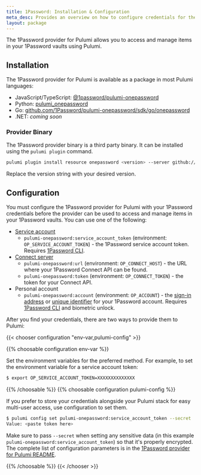```yaml
---
title: 1Password: Installation & Configuration
meta_desc: Provides an overview on how to configure credentials for the 1Password provider for Pulumi.
layout: package
---
```


The 1Password provider for Pulumi allows you to access and manage items in your 1Password vaults using Pulumi.

## Installation

The 1Password provider for Pulumi is available as a package in most Pulumi languages:

- JavaScript/TypeScript: [@1password/pulumi-onepassword](https://www.npmjs.com/package/@1password/pulumi-onepassword)
- Python: [pulumi_onepassword](https://pypi.org/project/pulumi-onepassword/)
- Go: [github.com/1Password/pulumi-onepassword/sdk/go/onepassword](https://pkg.go.dev/github.com/1Password/pulumi-onepassword/sdk/go/onepassword)
- .NET: _coming soon_

### Provider Binary

The 1Password provider binary is a third party binary. It can be installed using the `pulumi plugin` command.

```sh
pulumi plugin install resource onepassword <version> --server github://api.github.com/1Password
```

Replace the version string with your desired version.

## Configuration

You must configure the 1Password provider for Pulumi with your 1Password credentials before the provider can be used to access and manage items in your 1Password vaults. You can use one of the following:

- [Service account](https://developer.1password.com/docs/service-accounts/get-started)
  - `pulumi-onepassword:service_account_token` (environment: `OP_SERVICE_ACCOUNT_TOKEN`) - the 1Password service account token. Requires [1Password CLI](https://developer.1password.com/docs/cli/get-started/).
- [Connect server](https://developer.1password.com/docs/connect/get-started)
  - `pulumi-onepassword:url` (environment: `OP_CONNECT_HOST`) - the URL where your 1Password Connect API can be found.
  - `pulumi-onepassword:token` (environment: `OP_CONNECT_TOKEN`) - the token for your Connect API.
- Personal account
  - `pulumi-onepassword:account` (environment: `OP_ACCOUNT`) - the [sign-in address](https://support.1password.com/1password-glossary/#sign-in-address) or [unique identifier](https://developer.1password.com/docs/cli/reference/#unique-identifiers-ids) for your 1Password account. Requires [1Password CLI](https://developer.1password.com/docs/cli/get-started/) and biometric unlock.

After you find your credentials, there are two ways to provide them to Pulumi:

{{< chooser configuration "env-var,pulumi-config" >}}

{{% choosable configuration env-var %}}

Set the environment variables for the preferred method. For example, to set the environment variable for a service account token:

```sh
$ export OP_SERVICE_ACCOUNT_TOKEN=XXXXXXXXXXXXXX
```

{{% /choosable %}}
{{% choosable configuration pulumi-config %}}

If you prefer to store your credentials alongside your Pulumi stack for easy multi-user access, use configuration to set them.

```sh
$ pulumi config set pulumi-onepassword:service_account_token --secret
Value: <paste token here>
```

Make sure to pass `--secret` when setting any sensitive data (in this example `pulumi-onepassword:service_account_token`) so that it's properly encrypted. The complete list of configuration parameters is in the [1Password provider for Pulumi README](https://github.com/1Password/pulumi-onepassword/blob/main/README.md).

{{% /choosable %}}
{{< /chooser >}}
